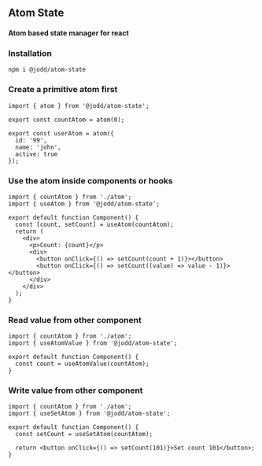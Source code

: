 ## Atom State

#### Atom based state manager for react

### Installation

```shell
npm i @jodd/atom-state
```

### Create a primitive atom first

```tsx
import { atom } from '@jodd/atom-state';

export const countAtom = atom(0);

export const userAtom = atom({
  id: '99',
  name: 'john',
  active: true
});
```

### Use the atom inside components or hooks

```tsx
import { countAtom } from './atom';
import { useAtom } from '@jodd/atom-state';

export default function Component() {
  const [count, setCount] = useAtom(countAtom);
  return (
    <div>
      <p>Count: {count}</p>
      <div>
        <button onClick={() => setCount(count + 1)}></button>
        <button onClick={() => setCount((value) => value - 1)}></button>
      </div>
    </div>
  );
}
```

### Read value from other component

```tsx
import { countAtom } from './atom';
import { useAtomValue } from '@jodd/atom-state';

export default function Component() {
  const count = useAtomValue(countAtom);
}
```

### Write value from other component

```tsx
import { countAtom } from './atom';
import { useSetAtom } from '@jodd/atom-state';

export default function Component() {
  const setCount = useSetAtom(countAtom);

  return <button onClick={() => setCount(101)}>Set count 101</button>;
}
```
